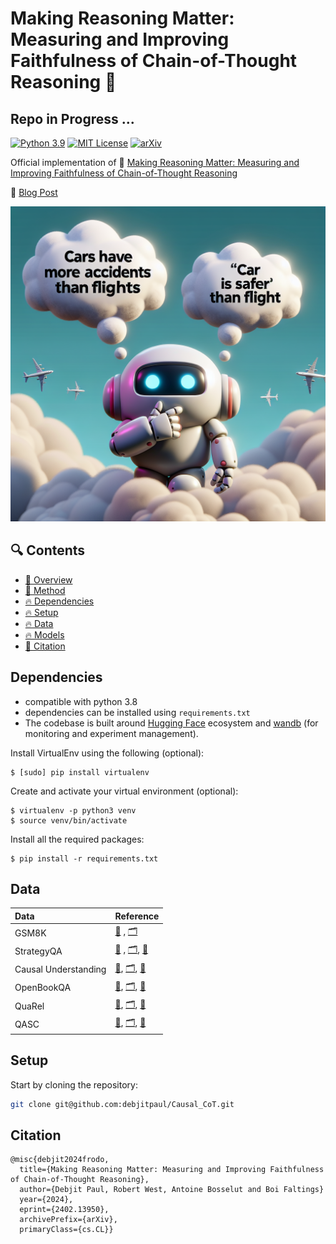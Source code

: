 # Making Reasoning Matter: Measuring and Improving Faithfulness of Chain-of-Thought Reasoning :rocket: 

## Repo in Progress ...

[![Python 3.9](https://img.shields.io/badge/python-3.9-blue.svg)](https://www.python.org/downloads/release/python-390/)
[![MIT License](https://img.shields.io/github/license/m43/focal-loss-against-heuristics)](LICENSE)
[![arXiv](https://img.shields.io/badge/arXiv-2402.13950-b31b1b.svg)](https://arxiv.org/abs/2402.13950)


Official implementation of 📖 [Making Reasoning Matter:
Measuring and Improving Faithfulness of Chain-of-Thought Reasoning](https://arxiv.org/pdf/2304.01904.pdf) 

🔗 [Blog Post](https://debjitpaul.github.io/reasoningmatter)

![Image](img/image.png)


## 🔍 Contents

- [🌟 Overview](#overview)
- [🌟 Method](#method)
- [🔥 Dependencies](#dependencies)
- [🔥 Setup](#setup)
- [🔥 Data](#data)
- [🔥 Models](#models)
- [🚩 Citation ](#citation)



## Dependencies

- compatible with python 3.8
- dependencies can be installed using `requirements.txt`
- The codebase is built around [Hugging Face](https://huggingface.co/) ecosystem and [wandb](https://wandb.ai/site) (for monitoring and experiment management).

Install VirtualEnv using the following (optional):

```shell
$ [sudo] pip install virtualenv
```

Create and activate your virtual environment (optional):

```shell
$ virtualenv -p python3 venv
$ source venv/bin/activate
```

Install all the required packages:

```shell
$ pip install -r requirements.txt
```

## Data 

| Data                       | Reference                                                    | 
| :-------------------------- | ------------------------------------------------------------ |
| GSM8K          | [📖](https://arxiv.org/pdf/2110.14168.pdf) , [🗂️](https://github.com/openai/grade-school-math/tree/master/grade_school_math/data)| 
| StrategyQA          | [📖]() , [🗂️](https://gith), [🔗](https://github.com/stanford-crfm/helm/tree/main/src/helm/benchmark/scenarios) | 
| Causal Understanding          | [📖](), [🗂️](https://tinyurl.com/moral-stories-data), [🔗](https://huggingface.co/datasets/demelin/moral_stories) | 
| OpenBookQA          | [📖](), [🗂️](https://tinyurl.com/moral-stories-data), [🔗](https://huggingface.co/datasets/demelin/moral_stories) |
| QuaRel          | [📖](), [🗂️](https://tinyurl.com/moral-stories-data), [🔗](https://huggingface.co/datasets/demelin/moral_stories) | 
| QASC         | [📖](), [🗂️](https://tinyurl.com/moral-stories-data), [🔗](https://huggingface.co/datasets/demelin/moral_stories) | 

## Setup


Start by cloning the repository:

```bash
git clone git@github.com:debjitpaul/Causal_CoT.git
```



  ## Citation

  ```
  @misc{debjit2024frodo,
    title={Making Reasoning Matter: Measuring and Improving Faithfulness of Chain-of-Thought Reasoning}, 
    author={Debjit Paul, Robert West, Antoine Bosselut and Boi Faltings}
    year={2024},
    eprint={2402.13950},
    archivePrefix={arXiv},
    primaryClass={cs.CL}}
  ```
